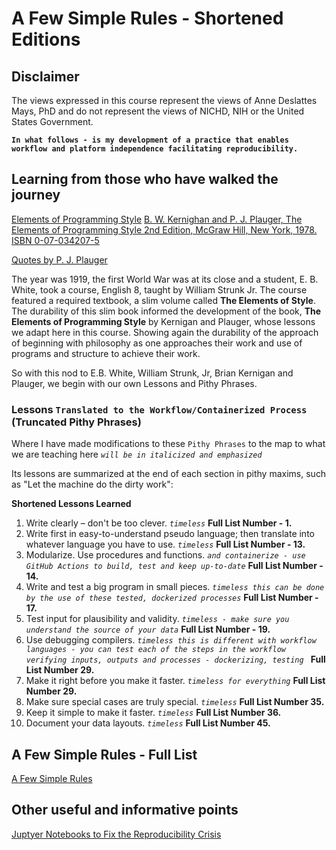 <p>
</p>
<br/><br/>


# A Few Simple Rules - Shortened Editions

## Disclaimer

The views expressed in this course represent the views of Anne Deslattes Mays, PhD and do not represent the views of NICHD, NIH or the United States Government.

**`In what follows - is my development of a practice that enables workflow and platform independence facilitating reproducibility.`**

## Learning from those who have walked the journey

[Elements of Programming Style](https://en.wikipedia.org/wiki/The_Elements_of_Programming_Style)
[B. W. Kernighan and P. J. Plauger, The Elements of Programming Style 2nd Edition, McGraw Hill, New York, 1978. ISBN 0-07-034207-5](https://www.gettextbooks.com/isbn/9780070342071/)

[Quotes by P. J. Plauger](https://softwarequotes.com/author/p--j--plauger)

The year was 1919, the first World War was at its close and a student, E. B. White, took a course, English 8, taught by William Strunk Jr.  The course featured a required textbook, a slim volume called **The Elements of Style**.  The durability of this slim book informed the development of the book, **The Elements of Programming Style** by Kernigan and Plauger,  whose lessons we adapt here in this course. Showing again the durability of the approach of beginning with philosophy as one approaches their work and use of programs and structure to achieve their work.

So with this nod to E.B. White, William Strunk, Jr, Brian Kernigan and Plauger, we begin with our own Lessons and Pithy Phrases.

### Lessons **`Translated to the Workflow/Containerized Process`** (Truncated Pithy Phrases)

Where I have made modifications to these `Pithy Phrases` to the map to what we are teaching here *`will be in italicized and emphasized`*

Its lessons are summarized at the end of each section in pithy maxims, such as "Let the machine do the dirty work":

**Shortened Lessons Learned**

1. Write clearly – don't be too clever. *`timeless`* **Full List Number - 1.**
2. Write first in easy-to-understand pseudo language; then translate into whatever language you have to use. *`timeless`* **Full List Number - 13.**
3. Modularize. Use procedures and functions. *`and containerize - use GitHub Actions to build, test and keep up-to-date`* **Full List Number - 14.**
4. Write and test a big program in small pieces. *`timeless this can be done by the use of these tested, dockerized processes`* **Full List Number - 17.**
5. Test input for plausibility and validity. *`timeless - make sure you understand the source of your data`* **Full List Number - 19.**
6. Use debugging compilers. *`timeless this is different with workflow languages - you can test each of the steps in the workflow verifying inputs, outputs and processes - dockerizing, testing `* **Full List Number 29.**
7. Make it right before you make it faster. *`timeless for everything`* **Full List Number 29.**
8. Make sure special cases are truly special. *`timeless`* **Full List Number 35.**
9. Keep it simple to make it faster. *`timeless`* **Full List Number 36.**
10. Document your data layouts. *`timeless`* **Full List Number 45.**

## A Few Simple Rules - Full List

[A Few Simple Rules](https://github.com/ISCB-Academy/Elements-of-Style-Reproducible-Workflow-Creation-Maintenance-Tutorial/edit/main/lessons/A-Few-Simple-Rules.md)

## Other useful and informative points

[Juptyer Notebooks to Fix the Reproducibility Crisis](https://medium.com/@CH_maria_CH/fixing-the-reproducibility-crisis-in-science-lifebit-cloudos-meets-jupyter-6939a7e9bc77)

